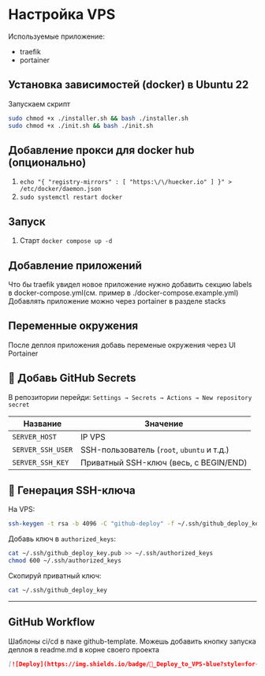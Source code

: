 # Настройка VPS

Используемые приложение:

- traefik
- portainer

## Установка зависимостей (docker) в Ubuntu 22

Запускаем скрипт

```sh
sudo chmod +x ./installer.sh && bash ./installer.sh
sudo chmod +x ./init.sh && bash ./init.sh
```

## Добавление прокси для docker hub (опционально)

1. `echo "{ "registry-mirrors" : [ "https:\/\/huecker.io" ] }" > /etc/docker/daemon.json`
2. `sudo systemctl restart docker`

## Запуск

1. Старт `docker compose up -d`

## Добавление приложений

Что бы traefik увидел новое приложение нужно добавить секцию labels в docker-compose.yml(см. пример в ./docker-compose.example.yml)
Добавлять приложение можно через portainer в разделе stacks

## Переменные окружения

После деплоя приложения добавь переменые окружения через UI Portainer

## 🧪 Добавь GitHub Secrets

В репозитории перейди:
`Settings → Secrets → Actions → New repository secret`

| Название          | Значение                                   |
| ----------------- | ------------------------------------------ |
| `SERVER_HOST`     | IP VPS                                     |
| `SERVER_SSH_USER` | SSH-пользователь (`root`, `ubuntu` и т.д.) |
| `SERVER_SSH_KEY`  | Приватный SSH-ключ (весь, с BEGIN/END)     |

## 🔐 Генерация SSH-ключа

На VPS:

```bash
ssh-keygen -t rsa -b 4096 -C "github-deploy" -f ~/.ssh/github_deploy_key
```

Добавь ключ в `authorized_keys`:

```bash
cat ~/.ssh/github_deploy_key.pub >> ~/.ssh/authorized_keys
chmod 600 ~/.ssh/authorized_keys
```

Скопируй приватный ключ:

```bash
cat ~/.ssh/github_deploy_key
```

---

## GitHub Workflow

Шаблоны ci/cd в паке github-template. Можешь добавить кнопку запуска деплоя в readme.md в корне своего проекта

```md
[![Deploy](https://img.shields.io/badge/🚀_Deploy_to_VPS-blue?style=for-the-badge)](../../actions/workflows/cd.yml)
```
